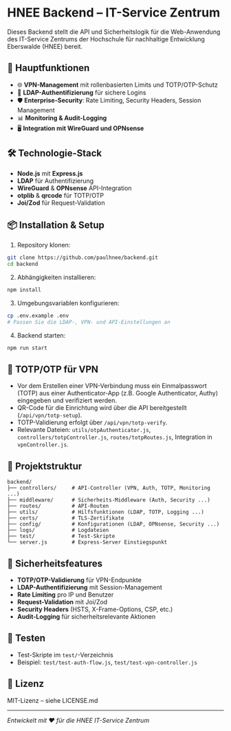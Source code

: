 # HNEE Backend – IT-Service Zentrum

Dieses Backend stellt die API und Sicherheitslogik für die Web-Anwendung des IT-Service Zentrums der Hochschule für nachhaltige Entwicklung Eberswalde (HNEE) bereit.

## 🚀 Hauptfunktionen

- 🌐 **VPN-Management** mit rollenbasierten Limits und TOTP/OTP-Schutz
- 🔐 **LDAP-Authentifizierung** für sichere Logins
- 🛡️ **Enterprise-Security**: Rate Limiting, Security Headers, Session Management
- 📊 **Monitoring & Audit-Logging**
- 🖥️ **Integration mit WireGuard und OPNsense**

## 🛠️ Technologie-Stack

- **Node.js** mit **Express.js**
- **LDAP** für Authentifizierung
- **WireGuard** & **OPNsense** API-Integration
- **otplib** & **qrcode** für TOTP/OTP
- **Joi/Zod** für Request-Validation

## 📦 Installation & Setup

1. Repository klonen:

```bash
git clone https://github.com/paulhnee/backend.git
cd backend
```

2. Abhängigkeiten installieren:

```bash
npm install
```

3. Umgebungsvariablen konfigurieren:

```bash
cp .env.example .env
# Passen Sie die LDAP-, VPN- und API-Einstellungen an
```

4. Backend starten:

```bash
npm run start
```

## 🔑 TOTP/OTP für VPN

- Vor dem Erstellen einer VPN-Verbindung muss ein Einmalpasswort (TOTP) aus einer Authenticator-App (z.B. Google Authenticator, Authy) eingegeben und verifiziert werden.
- QR-Code für die Einrichtung wird über die API bereitgestellt (`/api/vpn/totp-setup`).
- TOTP-Validierung erfolgt über `/api/vpn/totp-verify`.
- Relevante Dateien: `utils/otpAuthenticator.js`, `controllers/totpController.js`, `routes/totpRoutes.js`, Integration in `vpnController.js`.

## 📁 Projektstruktur

```
backend/
├── controllers/     # API-Controller (VPN, Auth, TOTP, Monitoring ...)
├── middleware/      # Sicherheits-Middleware (Auth, Security ...)
├── routes/          # API-Routen
├── utils/           # Hilfsfunktionen (LDAP, TOTP, Logging ...)
├── certs/           # TLS-Zertifikate
├── config/          # Konfigurationen (LDAP, OPNsense, Security ...)
├── logs/            # Logdateien
├── test/            # Test-Skripte
└── server.js        # Express-Server Einstiegspunkt
```

## 🔐 Sicherheitsfeatures

- **TOTP/OTP-Validierung** für VPN-Endpunkte
- **LDAP-Authentifizierung** mit Session-Management
- **Rate Limiting** pro IP und Benutzer
- **Request-Validation** mit Joi/Zod
- **Security Headers** (HSTS, X-Frame-Options, CSP, etc.)
- **Audit-Logging** für sicherheitsrelevante Aktionen

## 🧪 Testen

- Test-Skripte im `test/`-Verzeichnis
- Beispiel: `test/test-auth-flow.js`, `test/test-vpn-controller.js`

## 📄 Lizenz

MIT-Lizenz – siehe LICENSE.md

---

*Entwickelt mit ❤️ für die HNEE IT-Service Zentrum*
